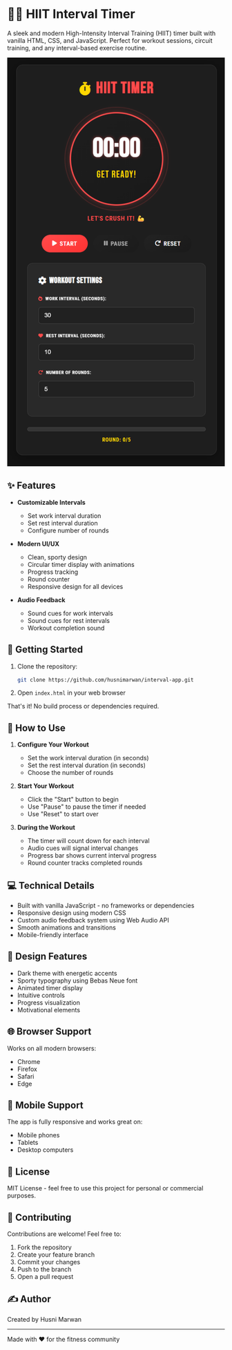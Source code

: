 # 🏋️‍♂️ HIIT Interval Timer

A sleek and modern High-Intensity Interval Training (HIIT) timer built with vanilla HTML, CSS, and JavaScript. Perfect for workout sessions, circuit training, and any interval-based exercise routine.

![HIIT Timer Preview](preview.png)

## ✨ Features

- **Customizable Intervals**
  - Set work interval duration
  - Set rest interval duration
  - Configure number of rounds
  
- **Modern UI/UX**
  - Clean, sporty design
  - Circular timer display with animations
  - Progress tracking
  - Round counter
  - Responsive design for all devices

- **Audio Feedback**
  - Sound cues for work intervals
  - Sound cues for rest intervals
  - Workout completion sound

## 🚀 Getting Started

1. Clone the repository:
   ```bash
   git clone https://github.com/husnimarwan/interval-app.git
   ```

2. Open `index.html` in your web browser

That's it! No build process or dependencies required.

## 🎯 How to Use

1. **Configure Your Workout**
   - Set the work interval duration (in seconds)
   - Set the rest interval duration (in seconds)
   - Choose the number of rounds

2. **Start Your Workout**
   - Click the "Start" button to begin
   - Use "Pause" to pause the timer if needed
   - Use "Reset" to start over

3. **During the Workout**
   - The timer will count down for each interval
   - Audio cues will signal interval changes
   - Progress bar shows current interval progress
   - Round counter tracks completed rounds

## 💻 Technical Details

- Built with vanilla JavaScript - no frameworks or dependencies
- Responsive design using modern CSS
- Custom audio feedback system using Web Audio API
- Smooth animations and transitions
- Mobile-friendly interface

## 🎨 Design Features

- Dark theme with energetic accents
- Sporty typography using Bebas Neue font
- Animated timer display
- Intuitive controls
- Progress visualization
- Motivational elements

## 🌐 Browser Support

Works on all modern browsers:
- Chrome
- Firefox
- Safari
- Edge

## 📱 Mobile Support

The app is fully responsive and works great on:
- Mobile phones
- Tablets
- Desktop computers

## 📄 License

MIT License - feel free to use this project for personal or commercial purposes.

## 🤝 Contributing

Contributions are welcome! Feel free to:
1. Fork the repository
2. Create your feature branch
3. Commit your changes
4. Push to the branch
5. Open a pull request

## ✍️ Author

Created by Husni Marwan

---

Made with ❤️ for the fitness community